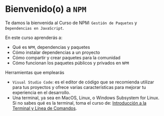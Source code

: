 # Bienvenido(o) a `NPM`

Te damos la bienvenida al Curso de NPM: `Gestión de Paquetes` y `Dependencias en JavaScript`.

En este curso aprenderás a:

* Qué es `NPM`, dependencias y paquetes
* Cómo instalar dependencias a un proyecto
* Cómo compartir y crear paquetes para la comunidad
* Cómo funcionan los paquetes públicos y privados en `NPM`

Herramientas que emplearás

* `Visual Studio Code`: es el editor de código que se recomienda utilizar para tus proyectos y ofrece varias características para mejorar tu experiencia en el desarrollo.
* Una terminal, ya sea en MacOS, Linux, o Windows Subsystem for Linux. Si no sabes qué es la terminal, toma el curso de: [Introducción a la Terminal y Línea de Comandos](https://platzi.com/cursos/terminal/).
